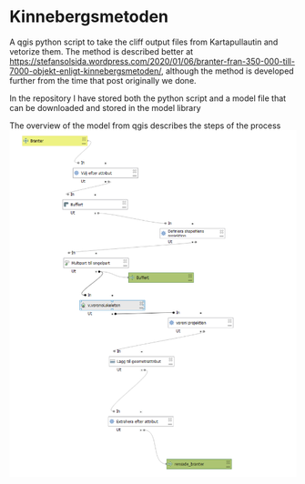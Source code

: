 # Kinnebergsmetoden

A qgis python script to take the cliff output files from Kartapullautin and vetorize them. The method is described better at https://stefansolsida.wordpress.com/2020/01/06/branter-fran-350-000-till-7000-objekt-enligt-kinnebergsmetoden/, although the method is developed further from the time that post originally we done.

In the repository I have stored both the python script and a model file that can be downloaded and stored in the model library

The overview of the model from qgis describes the steps of the process
<img src=model_overview.png>
